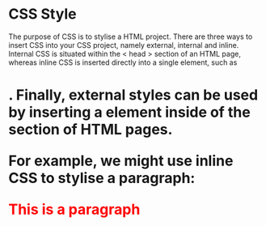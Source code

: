 # CSS Style

The purpose of CSS is to stylise a HTML project. There are three ways to insert CSS into your CSS project, namely external, internal and inline. Internal CSS is situated within the < head > section of an HTML page, whereas inline CSS is inserted directly into a single element, such as <h1>. Finally, external styles can be used by inserting a <link> element inside of the <head> section of HTML pages. 

For example, we might use inline CSS to stylise a paragraph: <p style="color:red;">This is a paragraph</p>